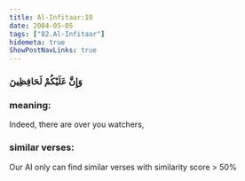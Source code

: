 ```yaml
---
title: Al-Infitaar:10
date: 2004-05-05
tags: ["82.Al-Infitaar"]
hidemeta: true 
ShowPostNavLinks: true 
---
```

### وَإِنَّ عَلَيْكُمْ لَحَافِظِينَ
### meaning: 
Indeed, there are over you watchers,
### similar verses: 

Our AI only can find similar verses with similarity score > 50% 




